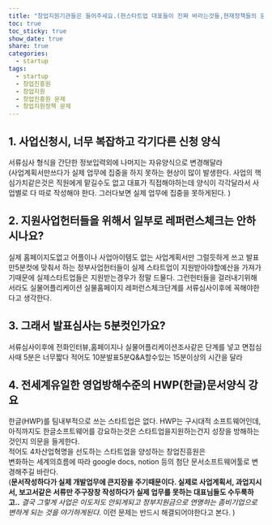 ```yaml
---
title: "창업지원기관들은 들어주세요.(현스타트업 대표들이 진짜 바라는것들,현재정책들의 문제) "
toc: true
toc_sticky: true
show_date: true
share: true
categories:
  - startup
tags:
  - startup
  - 창업진흥원
  - 창업지원
  - 창업진흥원 문제
  - 창업지원정책 문제
---
```


## 1. 사업신청시, 너무 복잡하고 각기다른 신청 양식

서류심사 형식을 간단한 정보입력외에 나머지는 자유양식으로  변경해달라<br>
(사업계획서만쓰다가 실제 업무에 집중을 하지 못하는 현상이 많이 발생한다. 사업의 핵심가치같은것은 직원에게 맡길수도 없고 대표가 직접해야하는데 양식이 각각달라서 사업별로 다 따로 작성해야 한다. 그러다보면 실제 업무에 집중을 못하게된다. )


## 2. 지원사업헌터들을 위해서 일부로 레퍼런스체크는 안하시나요?

실제 홈페이지도없고 어플이나 사업아이템도 없는 사업계획서만 그럴듯하게 쓰고 발표만5분컷에 맞춰서 하는 정부사업헌터들이 실제 스타트업이 지원받아야할예산을 가져가기때문에 실제스타트업들은 지원받는경우가 정말 드물다. 그런헌터들을 걸러내기위해서라도 실물어플리케이션 실물홈페이지 레퍼런스체크단계를 서류심사이후에 꼭해야한다고 생각한다.

## 3. 그래서 발표심사는 5분컷인가요?

서류심사이후에 전화인터뷰,홈페이지나 실물어플리케이션조사같은 단계를 넣고 면접심사때 5분은 너무짧다 적어도 10분발표5분Q&A할수있는 15분이상의 시간을 달라

## 4. 전세계유일한 영업방해수준의 HWP(한글)문서양식 강요

한글(HWP)를 팀내부적으로 쓰는 스타트업은 없다. HWP는 구시대적 소프트웨어인데, 아직까지도 한글소프트웨어를 강요하는것은 스타트업을지원하는건지 성장을 방해하는것인지 의문을 들게한다. <br>
적어도 4차산업혁명을 선도하는 스타트업을 양성하는 창업진흥원은 <br>
변화하는 세계의흐름에 따라 google docs, notion 등의 첨단 문서소프트웨어툴로 변경해주길 바란다.<br> (**문서작성하다가 실제 개발업무에 큰지장을 주기때문이다. 실제로 사업계획서, 과업지시서, 보고서같은 서류만 주구장창 작성하다가 실제 업무를 못하는 대표님들도 수두룩하고..** _결국 그렇게 사업은 이도저도 안되게되고 정부지원금으로 연명하는 좀비기업으로 변하게 되는 것을 야기하게된다._ 이런 문제는 반드시 해결되어야한다고 본다. )